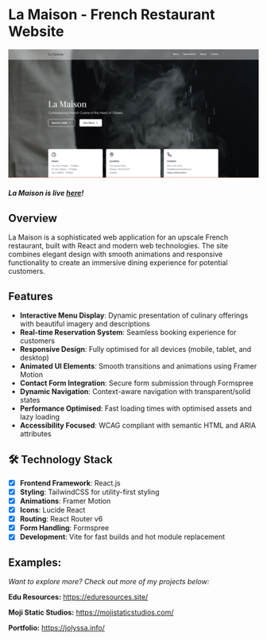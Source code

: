 # La Maison - French Restaurant Website

![](assets/20250208_030621_image.png)

##### *La Maison* is live [here](https://lamaison-ottawa.netlify.app/)!

## Overview

La Maison is a sophisticated web application for an upscale French restaurant, built with React and modern web technologies. The site combines elegant design with smooth animations and responsive functionality to create an immersive dining experience for potential customers.

## Features

- **Interactive Menu Display**: Dynamic presentation of culinary offerings with beautiful imagery and descriptions
- **Real-time Reservation System**: Seamless booking experience for customers
- **Responsive Design**: Fully optimised for all devices (mobile, tablet, and desktop)
- **Animated UI Elements**: Smooth transitions and animations using Framer Motion
- **Contact Form Integration**: Secure form submission through Formspree
- **Dynamic Navigation**: Context-aware navigation with transparent/solid states
- **Performance Optimised**: Fast loading times with optimised assets and lazy loading
- **Accessibility Focused**: WCAG compliant with semantic HTML and ARIA attributes

## 🛠 Technology Stack

- [X] **Frontend Framework**: React.js
- [X] **Styling**: TailwindCSS for utility-first styling
- [X] **Animations**: Framer Motion
- [X] **Icons**: Lucide React
- [X] **Routing**: React Router v6
- [X] **Form Handling**: Formspree
- [X] **Development**: Vite for fast builds and hot module replacement

## Examples:

*Want to explore more? Check out more of my projects below:*

**Edu Resources:** https://eduresources.site/

**Moji Static Studios:** https://mojistaticstudios.com/

**Portfolio:** https://jolyssa.info/
